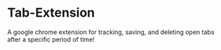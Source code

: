 # Tab-Extension
A google chrome extension for tracking, saving, and deleting open tabs after a specific period of time!
